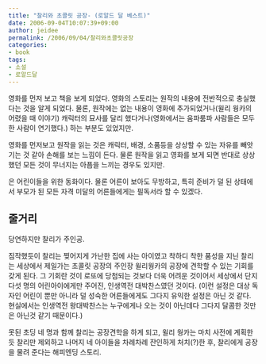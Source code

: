 ```yaml
---
title: "찰리와 초콜릿 공장- (로알드 달 베스트)"
date: 2006-09-04T10:07:39+09:00
author: jeidee
permalink: /2006/09/04/찰리와초콜릿공장
categories:
- book
tags:
- 소설
- 로알드달
---
```


 영화를 먼저 보고 책을 보게 되었다. 영화의 스토리는 원작의 내용에 전반적으로 충실했다는 것을 알게 되었다. 물론, 원작에는 없는 내용이 영화에 추가되었거나(윌리 웡카의 어렸을 때 이야기) 캐릭터의 묘사를 달리 했다거나(영화에서는 움파룸파 사람들은 모두 한 사람이 연기했다.) 하는 부분도 있었지만.

 영화를 먼저보고 원작을 읽는 것은 캐릭터, 배경, 소품등을 상상할 수 있는 자유를 빼앗기는 것 같아 손해를 보는 느낌이 든다. 물론 원작을 읽고 영화를 보게 되면 반대로 상상했던 모든 것이 무너지는 아픔을 느끼는 경우도 있지만.
 
 은 어린이들을 위한 동화이다. 물론 어른이 보아도 무방하고, 특히 준비가 덜 된 상태에서 부모가 된 모든 자격 미달의 어른들에게는 필독서라 할 수 있겠다. 

## 줄거리

당연하지만 찰리가 주인공. 

 짐작했듯이 찰리는 찢어지게 가난한 집에 사는 아이였고 착하디 착한 품성을 지닌 찰리는 세상에서 제일가는 초콜릿 공장의 주인장 윌리웡카의 공장에 견학할 수 있는 기회를 갖게 된다. 그 기회란 것이 로또에 당첨되는 것보다 더욱 어려운 것이어서 세상에서 단지 다섯 명의 어린아이에게만 주어진, 인생역전 대박찬스였던 것이다. 
(이런 설정은 대상 독자인 어린이 뿐만 아니라 덜 성숙한 어른들에게도 그다지 유익한 설정은 아닌 것 같다. 현실에서는 인생역전 왕대박찬스는 누구에게나 오는 것이 아닌데다 그다지 달콤한 것만은 아닌것 같기 때문이다.)

못된 초딩 네 명과 함께 찰리는 공장견학을 하게 되고, 윌리 웡카는 마치 사전에 계획한 듯 찰리만 제외하고 나머지 네 아이들을 차례차례 잔인하게 처치(?)한 후, 찰리에게 공장을 물려 준다는 해피엔딩 스토리.